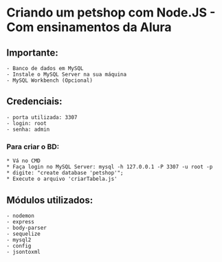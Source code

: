 # Criando um petshop com Node.JS - Com ensinamentos da Alura

## Importante:
    - Banco de dados em MySQL
    - Instale o MySQL Server na sua máquina
    - MySQL Workbench (Opcional)

## Credenciais:
    - porta utilizada: 3307
    - login: root
    - senha: admin

### Para criar o BD:
    * Vá no CMD
    * Faça login no MySQL Server: mysql -h 127.0.0.1 -P 3307 -u root -p
    * digite: "create database 'petshop'";
    * Execute o arquivo 'criarTabela.js'

## Módulos utilizados:
    - nodemon
    - express
    - body-parser
    - sequelize
    - mysql2
    - config
    - jsontoxml